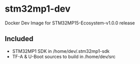 # stm32mp1-dev
Docker Dev Image for STM32MP15-Ecosystem-v1.0.0 release

## Included 
* STM32MP1 SDK in /home/dev/.stm32mp1-sdk 
* TF-A & U-Boot sources to build in /home/dev/src
